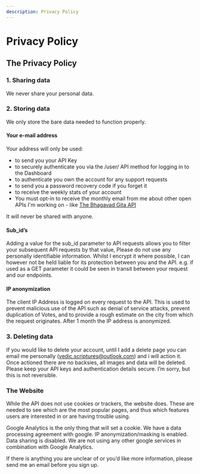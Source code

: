 ```yaml
---
description: Privacy Policy
---
```


# Privacy Policy

## The Privacy Policy

### 1. Sharing data

We never share your personal data.

### 2. Storing data

We only store the bare data needed to function properly.

#### **Your e-mail address**

Your address will only be used:

* to send you your API Key
* to securely authenticate you via the /user/ API method for logging in to the Dashboard
* to authenticate you own the account for any support requests
* to send you a password recovery code if you forget it
* to receive the weekly stats of your account
* You must opt-in to receive the monthly email from me about other open APIs I'm working on - like [The Bhagavad Gita API](https://bhagavadgitaapi.in/)

It will never be shared with anyone.

#### **Sub\_id’s**

Adding a value for the sub\_id parameter to API requests allows you to filter your subsequent API requests by that value, Please do not use any personally identifiable information. Whilst I encrypt it where possible, I can however not be held liable for its protection between you and the API. e.g. if used as a GET parameter it could be seen in transit between your request and our endpoints.

#### **IP anonymization**

The client IP Address is logged on every request to the API. This is used to prevent malicious use of the API such as denial of service attacks, prevent duplication of Votes, and to provide a rough estimate on the city from which the request originates. After 1 month the IP address is anonymized.

### 3. Deleting data

If you would like to delete your account, until I add a delete page you can email me personally \(vedic.scriptures@outlook.com\) and i will action it. Once actioned there are no backsies, all images and data will be deleted. Please keep your API keys and authentication details secure. I’m sorry, but this is not reversible.

### The Website

While the API does not use cookies or trackers, the website does. These are needed to see which are the most popular pages, and thus which features users are interested in or are having trouble using.

Google Analytics is the only thing that will set a cookie. We have a data processing agreement with google. IP anonymization/masking is enabled. Data sharing is disabled. We are not using any other google services in combination with Google Analytics.

If there is anything you are unclear of or you’d like more information, please send me an email before you sign up.

